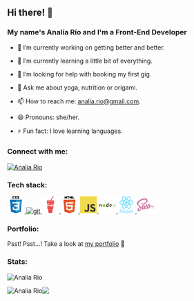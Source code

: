 ## Hi there! 👋
### My name's Analía Río and I'm a Front-End Developer 




- 🔭 I’m currently working on getting better and better.

- 🌱 I’m currently learning a little bit of everything.

- 🤔 I’m looking for help with booking my first gig.

- 💬 Ask me about yoga, nutrition or origami.

- 📫 How to reach me: analia.rio@gmail.com.

- 😄 Pronouns: she/her.

- ⚡ Fun fact: I love learning languages.


<h3 align="left">Connect with me:</h3>
<p align="left">

<a href="https://linkedin.com/in/analia-rio" target="blank"><img align="center" src="https://raw.githubusercontent.com/rahuldkjain/github-profile-readme-generator/master/src/images/icons/Social/linked-in-alt.svg" alt="Analia Rio" height="30" width="40" /></a>
</p>

<h3 align="left">Tech stack:</h3>
<p align="left"> <a href="https://www.w3schools.com/css/" target="_blank" rel="noreferrer"> <img src="https://raw.githubusercontent.com/devicons/devicon/master/icons/css3/css3-original-wordmark.svg" alt="css3" width="40" height="40"/> </a>
<a href="https://git-scm.com/" target="_blank" rel="noreferrer"> <img src="https://www.vectorlogo.zone/logos/git-scm/git-scm-icon.svg" alt="git" width="40" height="40"/> </a> <a href="https://gulpjs.com" target="_blank" rel="noreferrer"> <img src="https://raw.githubusercontent.com/devicons/devicon/master/icons/gulp/gulp-plain.svg" alt="gulp" width="40" height="40"/> </a> <a href="https://www.w3.org/html/" target="_blank" rel="noreferrer"> <img src="https://raw.githubusercontent.com/devicons/devicon/master/icons/html5/html5-original-wordmark.svg" alt="html5" width="40" height="40"/> </a> <a href="https://developer.mozilla.org/en-US/docs/Web/JavaScript" target="_blank" rel="noreferrer"> <img src="https://raw.githubusercontent.com/devicons/devicon/master/icons/javascript/javascript-original.svg" alt="javascript" width="40" height="40"/> </a> <a href="https://nodejs.org" target="_blank" rel="noreferrer"> <img src="https://raw.githubusercontent.com/devicons/devicon/master/icons/nodejs/nodejs-original-wordmark.svg" alt="nodejs" width="40" height="40"/> </a> <a href="https://reactjs.org/" target="_blank" rel="noreferrer"> <img src="https://raw.githubusercontent.com/devicons/devicon/master/icons/react/react-original-wordmark.svg" alt="react" width="40" height="40"/> </a> <a href="https://sass-lang.com" target="_blank" rel="noreferrer"> <img src="https://raw.githubusercontent.com/devicons/devicon/master/icons/sass/sass-original.svg" alt="sass" width="40" height="40"/> </a> </p>

<h3 align="left">Portfolio:</h3>
<p align="left">Psst! Psst...! Take a look at <a href="https://analiario.github.io/Portfolio/" target="_blank">my portfolio</a> 👀</p>

<h3 align="left">Stats:</h3>
<p><img align="center" src="https://github-readme-stats.vercel.app/api?username=AnaliaRio&show_icons=true&locale=en" alt="Analia Rio" /></p>
<p><img align="left" src="https://github-readme-stats.vercel.app/api/top-langs?username=AnaliaRio&show_icons=true&locale=en&layout=compact" alt="Analia Rio"/></p>
<p align="left"><img src="https://komarev.com/ghpvc/?username=AnaliaRio&label=Profile%20views&color=0e75b6&style=flat"/></p>
